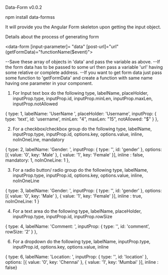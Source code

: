 Data-Form
v0.0.2

npm install data-formss

It will provide you the Angular Form skeleton upon getting the input object.

Details about the process of generating form


<data-form [input-parameter]= "data" [post-url]="url" (getFormData)="functionName($event)"></data-form>

--Save these array of objects in 'data' and pass the variable as above.
--If the form data has to be passed to some url then pass a variable 'url' having some relative or complete address.
--If you want to get form data just pass some function to 'getFormData' and create a function with same name having one parameter in your component.

1. For Input text box do the following
type, labelName, placeHolder, inputProp.type, inputProp.id, inputProp.minLen, inputProp.maxLen, inputProp.notAllowed

{ type: 1, labelName: 'UserName ', placeHolder: 'Username', inputProp: { type: 'text', id: 'username', minLen: "4", maxLen: "15", notAllowed: "$" } },

2. For a checkbox/checkbox group do the following
type, labelName, inputProp.type, inputProp.id, options.key, options.value, inline, noInOneLine, mandatory

{ type: 2, labelName: 'Gender: ', inputProp: { type: '', id: 'gender' }, options: [{ value: '0', key: 'Male' }, { value: '1', key: 'Female' }], inline : false, mandatory: 1, noInOneLine: 1 },

3. For a radio button/ radio group do the following
type, labelName, inputProp.type, inputProp.id, options.key, options.value, inline, noInOneLine

{ type: 3, labelName: 'Gender: ', inputProp: { type: '', id: 'gender' }, options: [{ value: '0', key: 'Male' }, { value: '1', key: 'Female' }], inline : true, noInOneLine: 1 }

4. For a text area do the following
type, labelName, placeHolder, inputProp.type, inputProp.id, inputProp.rowSize

{ type: 4, labelName: 'Comment: ', inputProp: { type: '', id: 'comment', rowSize: '2' } },

6. For a dropdown do the following
type, labelName, inputProp.type, inputProp.id, options.key, options.value, inline 

{ type: 6, labelName: 'Location: ', inputProp: { type: '', id: 'location' }, options: [{ value: '0', key: 'Chennai' }, { value: '1', key: 'Mumbai' }], inline : false}

